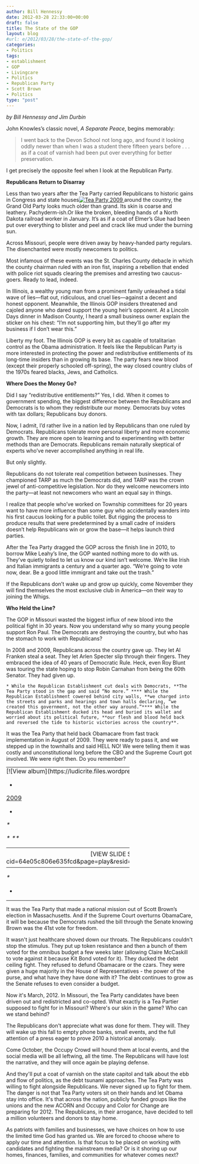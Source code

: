 ```yaml
---
author: Bill Hennessy
date: 2012-03-28 22:33:00+00:00
draft: false
title: The State of the GOP
layout: blog
#url: e/2012/03/28/the-state-of-the-gop/
categories:
- Politics
tags:
- establishment
- GOP
- Livingcare
- Politics
- Republican Party
- Scott Brown
- Politics
type: "post"
---
```


_by Bill Hennessy and Jim Durbin_

 

John Knowles’s classic novel, _A Separate Peace_, begins memorably:

 

>   
> 
> I went back to the Devon School not long ago, and found it looking oddly newer than when I was a student there fifteen years before . . . as if a coat of varnish had been put over everything for better preservation.
> 
> 

 

I get precisely the opposite feel when I look at the Republican Party.

 

**Republicans Return to Disarray**

 

Less than two years after the Tea Party carried Republicans to historic gains in Congress and state houses[![Tea Party 2009](https://ludicrite.files.wordpress.com/2012/04/teaparty2009_thumb.jpg)
](https://ludicrite.files.wordpress.com/2012/04/teaparty2009.jpg) around the country, the Grand Old Party looks much older than grand. Its skin is coarse and leathery. Pachyderm-ish.Or like the broken, bleeding hands of a North Dakota railroad worker in January. It’s as if a coat of Elmer’s Glue had been put over everything to blister and peel and crack like mud under the burning sun.

 

Across Missouri, people were driven away by heavy-handed party regulars. The disenchanted were mostly newcomers to politics.

 

Most infamous of these events was the St. Charles County debacle in which the county chairman ruled with an iron fist, inspiring a rebellion that ended with police riot squads clearing the premises and arresting two caucus-goers. Ready to lead, indeed.

 

In Illinois, a wealthy young man from a prominent family unleashed a tidal wave of lies—flat out, ridiculous, and cruel lies—against a decent and honest opponent. Meanwhile, the Illinois GOP insiders threatened and cajoled anyone who dared support the young heir’s opponent. At a Lincoln Days dinner in Madison County, I heard a small business owner explain the sticker on his chest: “I’m not supporting him, but they’ll go after my business if I don’t wear this.”

 

Liberty my foot. The Illinois GOP is every bit as capable of totalitarian control as the Obama administration. It feels like the Republican Party is more interested in protecting the power and redistributive entitlements of its long-time insiders than in growing its base. The party fears new blood (except their properly schooled off-spring), the way closed country clubs of the 1970s feared blacks, Jews, and Catholics.

 

**Where Does the Money Go?**

 

Did I say “redistributive entitlements?” Yes, I did. When it comes to government spending, the biggest difference between the Republicans and Democrats is to whom they redistribute our money. Democrats buy votes with tax dollars; Republicans buy donors.

 

Now, I admit, I’d rather live in a nation led by Republicans than one ruled by Democrats. Republicans tolerate more personal liberty and more economic growth. They are more open to learning and to experimenting with better methods than are Democrats. Republicans remain naturally skeptical of experts who’ve never accomplished anything in real life.

 

But only slightly.

 

Republicans do not tolerate real competition between businesses. They championed TARP as much the Democrats did, and TARP was the crown jewel of anti-competitive legislation. Nor do they welcome newcomers into the party—at least not newcomers who want an equal say in things.

 

I realize that people who’ve worked on Township committees for 20 years want to have more influence than some guy who accidentally wanders into his first caucus looking for a public toilet. But rigging the process to produce results that were predetermined by a small cadre of insiders doesn’t help Republicans win or grow the base—it helps launch third parties.

 

After the Tea Party dragged the GOP across the finish line in 2010, to borrow Mike Leahy’s line, the GOP wanted nothing more to do with us. They’ve quietly toiled to let us know our kind isn’t welcome. We’re like Irish and Italian immigrants a century and a quarter ago. “We’re going to vote now, dear. Be a good little immigrant and take out the trash.”

 

If the Republicans don’t wake up and grow up quickly, come November they will find themselves the most exclusive club in America—on their way to joining the Whigs.

 

**Who Held the Line?**

 

The GOP in Missouri wasted the biggest influx of new blood into the political fight in 30 years. Now you understand why so many young people support Ron Paul. The Democrats are destroying the country, but who has the stomach to work with Republicans?

 

In 2008 and 2009, Republicans across the country gave up. They let Al Franken steal a seat. They let Arlen Specter slip through their fingers. They embraced the idea of 40 years of Democratic Rule. Heck, even Roy Blunt was touring the state hoping to stop Robin Carnahan from being the 60th Senator. They had given up.

 

    * While the Republican Establishment cut deals with Democrats, **The Tea Party stood in the gap and said “No more.” **** While the Republican Establishment cowered behind city walls, **we charged into the streets and parks and hearings and town halls declaring, “we created this government, not the other way around.”**** While the Republican Establishment ducked its head and buried its wallet and worried about its political future, **our flesh and blood held back and reversed the tide to historic victories across the country**.   

It was the Tea Party that held back Obamacare from fast track implementation in August of 2009. They were ready to pass it, and we stepped up in the townhalls and said HELL NO! We were telling them it was costly and unconstitutional long before the CBO and the Supreme Court got involved. We were right then. Do you remember?

 

<table cellpadding="0" cellspacing="0" style="outline:none;border-style:none;margin:0;padding:0;width:332px;border-collapse:collapse;" border="0" ><tbody ><tr >
<td style="margin:0;padding:0;outline:none;border-style:none;width:auto;" >[![View album](https://ludicrite.files.wordpress.com/2012/04/2009.jpg)
](https://skydrive.live.com/redir.aspx?cid=64e05c806e635fcd&page=play&resid=64E05C806E635FCD!297&type=5&Bsrc=Photomail&Bpub=SDX.Photos)

*

[2009](https://skydrive.live.com/redir.aspx?cid=64e05c806e635fcd&page=browse&resid=64E05C806E635FCD!297&type=5&Bsrc=Photomail&Bpub=SDX.Photos)

*

*<table cellpadding="0" cellspacing="0" style="text-align:center;width:auto;margin-left:auto;margin-right:auto;padding:0;outline:none;border-style:none;border-collapse:collapse;" border="0" >*<tr >*
<td style="vertical-align:top;outline:none;border-style:none;margin:0;padding:6px 12px 6px 0;" >[VIEW SLIDE SHOW](https://skydrive.live.com/redir.aspx?cid=64e05c806e635fcd&page=play&resid=64E05C806E635FCD!297&type=5&Bsrc=Photomail&Bpub=SDX.Photos)
</td>*
<td style="vertical-align:top;outline:none;border-style:none;margin:0;padding:6px 0;" >[DOWNLOAD ALL](https://skydrive.live.com/redir.aspx?cid=64e05c806e635fcd&page=downloadphotos&resid=64E05C806E635FCD!297&type=5&Bsrc=Photomail&Bpub=SDX.Photos)
</td>*</tr>*</table>*

*

</td></tr></tbody></table>

 

It was the Tea Party that made a national mission out of Scott Brown’s election in Massachusetts. And if the Supreme Court overturns ObamaCare, it will be because the Democrats rushed the bill through the Senate knowing Brown was the 41st vote for freedom.

 

It wasn't just healthcare shoved down our throats. The Republicans couldn't stop the stimulus. They put up token resistance and then a bunch of them voted for the omnibus budget a few weeks later (allowing Claire McCaskill to vote against it because Kit Bond voted for it). They ducked the debt ceiling fight. They refused to defund Obamacare or the czars. They were given a huge majority in the House of Representatives - the power of the purse, and what have they have done with it? The debt continues to grow as the Senate refuses to even consider a budget.

 

Now it's March, 2012. In Missouri, the Tea Party candidates have been driven out and redistricted and co-opted. What exactly is a Tea Partier supposed to fight for in Missouri? Where's our skin in the game? Who can we stand behind?

 

The Republicans don't appreciate what was done for them. They will. They will wake up this fall to empty phone banks, small events, and the full attention of a press eager to prove 2010 a historical anomaly.

 

Come October, the Occupy Crowd will hound them at local events, and the social media will be all leftwing, all the time. The Republicans will have lost the narrative, and they will once again be playing defense.

 

And they'll put a coat of varnish on the state capitol and talk about the ebb and flow of politics, as the debt tsunami approaches. The Tea Party was willing to fight alongside Republicans. We never signed up to fight for them. The danger is not that Tea Party voters sit on their hands and let Obama stay into office. It's that across the nation, publicly funded groups like the unions and the new ACORN and Occupy and Color for Change are preparing for 2012. The Republicans, in their arrogance, have decided to tell a million volunteers and donors to stay home.

 

As patriots with families and businesses, we have choices on how to use the limited time God has granted us. We are forced to choose where to apply our time and attention. Is that focus to be placed on working with candidates and fighting the mainstream media? Or is it shoring up our homes, finances, families, and communities for whatever comes next?

